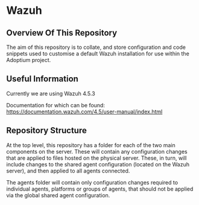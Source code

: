 # Wazuh

## Overview Of This Repository

The aim of this repository is to collate, and store configuration and code snippets used to customise a default Wazuh installation for use within the Adoptium project.

## Useful Information

Currently we are using Wazuh 4.5.3

Documentation for which can be found: https://documentation.wazuh.com/4.5/user-manual/index.html

## Repository Structure

At the top level, this repository has a folder for each of the two main components on the server. These will contain any configuration changes that are applied to files hosted on the physical server. These, in turn, will include changes to the shared agent configuration (located on the Wazuh server), and then applied to all agents connected.

The agents folder will contain only configuration changes required to individual agents, platforms or groups of agents, that should not be applied via the  global shared agent configuration.

